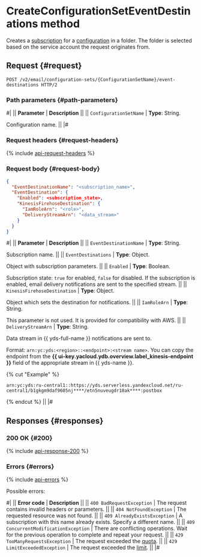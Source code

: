 # CreateConfigurationSetEventDestinations method

Creates a [subscription](../../concepts/glossary.md#subscription) for a [configuration](../../concepts/glossary.md#configuration) in a folder. The folder is selected based on the service account the request originates from.

## Request {#request}

```http
POST /v2/email/configuration-sets/{ConfigurationSetName}/event-destinations HTTP/2
```

### Path parameters {#path-parameters}

#|
|| **Parameter** | **Description** ||
|| `ConfigurationSetName` | **Type**: String.

Configuration name. ||
|#

### Request headers {#request-headers}

{% include [api-request-headers](../../../_includes/postbox/api-request-headers.md) %}

### Request body {#request-body}

```json
{
  "EventDestinationName": "<subscription_name>",
  "EventDestination": {
    "Enabled": <subscription_state>,
    "KinesisFirehoseDestination": {
      "IamRoleArn": "<role>",
      "DeliveryStreamArn": "<data_stream>"
    }
  }
}
```

#|
|| **Parameter** | **Description** ||
|| `EventDestinationName` | **Type**: String.

Subscription name. ||
|| `EventDestinations` | **Type**: Object.

Object with subscription parameters. ||
|| `Enabled` | **Type**: Boolean.

Subscription state: `true` for enabled, `false` for disabled. If the subscription is enabled, email delivery notifications are sent to the specified stream. ||
|| `KinesisFirehoseDestination` | **Type**: Object.

Object which sets the destination for notifications. ||
|| `IamRoleArn` | **Type**: String.

This parameter is not used. It is provided for compatibility with AWS. ||
|| `DeliveryStreamArn` | **Type**: String.

Data stream in {{ yds-full-name }} notifications are sent to.

Format: `arn:yc:yds:<region>::<endpoint>:<stream name>`. You can copy the endpoint from the **{{ ui-key.yacloud.ydb.overview.label_kinesis-endpoint }}** field of the appropriate stream in {{ yds-name }}.

{% cut "Example" %}

`arn:yc:yds:ru-central1::https://yds.serverless.yandexcloud.net/ru-central1/b1gkgm9daf9605nj****/etn5nuveugdr18ak****:postbox`

{% endcut %} ||
|#

## Responses {#responses}

### 200 OK {#200}

{% include [api-response-200](../../../_includes/postbox/api-response-200.md) %}

### Errors {#errors}

{% include [api-errors](../../../_includes/postbox/api-errors.md) %}

Possible errors:

#|
|| **Error code** | **Description** ||
|| `400 BadRequestException` | The request contains invalid headers or parameters. ||
|| `404 NotFoundException` | The requested resource was not found. ||
|| `409 AlreadyExistsException` | A subscription with this name already exists. Specify a different name. ||
|| `409 ConcurrentModificationException` | There are conflicting operations. Wait for the previous operation to complete and repeat your request. ||
|| `429 TooManyRequestsException` | The request exceeded the [quota](../../concepts/limits.md#postbox-quotas). ||
|| `429 LimitExceededException` | The request exceeded the [limit](../../concepts/limits.md). ||
|#
